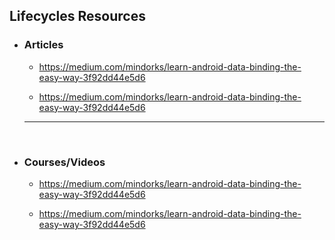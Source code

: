 ## Lifecycles Resources

* ### Articles
    * https://medium.com/mindorks/learn-android-data-binding-the-easy-way-3f92dd44e5d6
    
    * https://medium.com/mindorks/learn-android-data-binding-the-easy-way-3f92dd44e5d6

    ---
    <br>

* ### Courses/Videos
    * https://medium.com/mindorks/learn-android-data-binding-the-easy-way-3f92dd44e5d6
    
    * https://medium.com/mindorks/learn-android-data-binding-the-easy-way-3f92dd44e5d6
